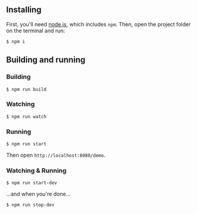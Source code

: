 ## Installing

First, you'll need [node.js](https://nodejs.org/), which includes `npm`. Then, open the project folder on the terminal and run:

`$ npm i`

## Building and running

### Building

`$ npm run build`

### Watching

`$ npm run watch`

### Running

`$ npm run start`

Then open `http://localhost:8080/demo`.

### Watching & Running

`$ npm run start-dev`

...and when you're done...

`$ npm run stop-dev`
